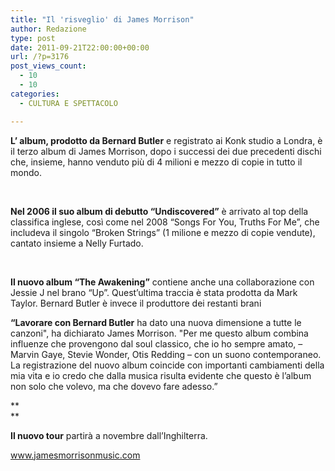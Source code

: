 ```yaml
---
title: "Il 'risveglio' di James Morrison"
author: Redazione
type: post
date: 2011-09-21T22:00:00+00:00
url: /?p=3176
post_views_count:
  - 10
  - 10
categories:
  - CULTURA E SPETTACOLO

---
```

**L&rsquo; album, prodotto da Bernard Butler** e registrato ai Konk studio a Londra, &egrave; il terzo album di James Morrison, dopo i successi dei due precedenti dischi che, insieme, hanno venduto pi&ugrave; di 4 milioni e mezzo di copie in tutto il mondo.

&nbsp;

**Nel 2006 il suo album di debutto &ldquo;Undiscovered&rdquo;** &egrave; arrivato al top della classifica inglese, cos&igrave; come nel 2008 &ldquo;Songs For You, Truths For Me&rdquo;, che includeva il singolo &ldquo;Broken Strings&rdquo; (1 milione e mezzo di copie vendute), cantato insieme a Nelly Furtado.

&nbsp;

**Il nuovo album &ldquo;The Awakening&rdquo;** contiene anche una collaborazione con Jessie J nel brano &ldquo;Up&rdquo;. Quest&rsquo;ultima traccia &egrave; stata prodotta da Mark Taylor. Bernard Butler &egrave; invece il produttore dei restanti brani 

**&ldquo;Lavorare con Bernard Butler** ha dato una nuova dimensione a tutte le canzoni", ha dichiarato James Morrison. "Per me questo album combina influenze che provengono dal soul classico, che io ho sempre amato, &ndash; Marvin Gaye, Stevie Wonder, Otis Redding &ndash; con un suono contemporaneo. La registrazione del nuovo album coincide con importanti cambiamenti della mia vita e io credo che dalla musica risulta evidente che questo &egrave; l&rsquo;album non solo che volevo, ma che dovevo fare adesso.&rdquo;

**  
** 

**Il nuovo tour** partir&agrave; a novembre dall&rsquo;Inghilterra. 

www.jamesmorrisonmusic.com  
&nbsp;
